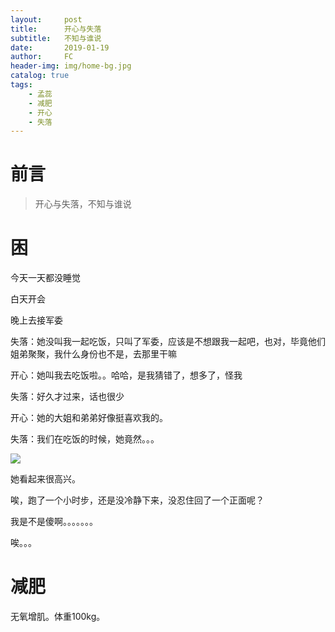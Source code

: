 ```yaml
---
layout:     post
title:      开心与失落
subtitle:   不知与谁说
date:       2019-01-19
author:     FC
header-img: img/home-bg.jpg
catalog: true
tags:
    - 孟蕊
    - 减肥
    - 开心
    - 失落
---
```



# 前言

>开心与失落，不知与谁说


# 困

今天一天都没睡觉

白天开会

晚上去接军委

失落：她没叫我一起吃饭，只叫了军委，应该是不想跟我一起吧，也对，毕竟他们姐弟聚聚，我什么身份也不是，去那里干嘛

开心：她叫我去吃饭啦。。哈哈，是我猜错了，想多了，怪我

失落：好久才过来，话也很少

开心：她的大姐和弟弟好像挺喜欢我的。

失落：我们在吃饭的时候，她竟然。。。

![](https://fengcongbacchus.github.io/img/shiluo2.png)

她看起来很高兴。

唉，跑了一个小时步，还是没冷静下来，没忍住回了一个正面呢？

我是不是傻啊。。。。。。。

唉。。。


# 减肥

无氧增肌。体重100kg。

